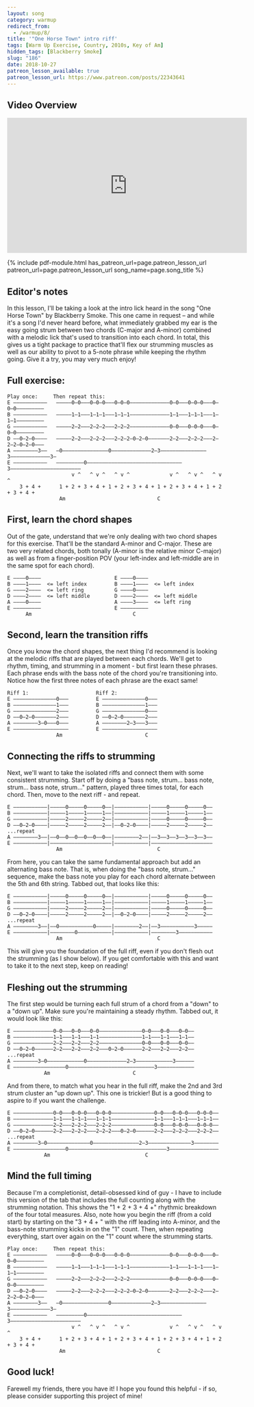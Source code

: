 ```yaml
---
layout: song
category: warmup
redirect_from:
  - /warmup/8/
title: '"One Horse Town" intro riff'
tags: [Warm Up Exercise, Country, 2010s, Key of Am]
hidden_tags: [Blackberry Smoke]
slug: "186"
date: 2018-10-27
patreon_lesson_available: true
patreon_lesson_url: https://www.patreon.com/posts/22343641
---
```


## Video Overview

<iframe width="560" height="315" src="https://www.youtube.com/embed/UpOljkXrlcU?showinfo=0" frameborder="0" allowfullscreen></iframe>
<!-- Coming soon! -->

{% include pdf-module.html has_patreon_url=page.patreon_lesson_url patreon_url=page.patreon_lesson_url song_name=page.song_title %}

## Editor's notes

In this lesson, I'll be taking a look at the intro lick heard in the song "One Horse Town" by Blackberry Smoke. This one came in request – and while it's a song I'd never heard before, what immediately grabbed my ear is the easy going strum between two chords (C-major and A-minor) combined with a melodic lick that's used to transition into each chord. In total, this gives us a tight package to practice that'll flex our strumming muscles as well as our ability to pivot to a 5-note phrase while keeping the rhythm going. Give it a try, you may very much enjoy!

## Full exercise:

    Play once:     Then repeat this:                                
    E –––––––––––   –––––0–0–––0–0–0–––0–0–0–––––––––––––0–0–––0–0–0–––0–0–0–––––––––
    B –––––––––––   –––––1–1–––1–1–1–––1–1–1–––––––––––––1–1–––1–1–1–––1–1–1–––––––––
    G –––––––––––   –––––2–2–––2–2–2–––2–2–2–––––––––––––0–0–––0–0–0–––0–0–0–––––––––
    D ––0–2–0––––   –––––2–2–––2–2–2–––2–2–2–0–2–0–––––––2–2–––2–2–2–––2–2–2–0–2–0–––
    A ––––––––3––   –0–––––––––––––––0–––––––––––––2–3–––––––––––––––3–––––––––––––3–
    E –––––––––––   –––––––––0–––––––––––––––––––––––––––––––3–––––––––––––––––––––––
                         v ^   ^ v ^   ^ v ^             v ^   ^ v ^   ^ v ^
        3 + 4 +      1 + 2 + 3 + 4 + 1 + 2 + 3 + 4 + 1 + 2 + 3 + 4 + 1 + 2 + 3 + 4 +
                     Am                              C

## First, learn the chord shapes

Out of the gate, understand that we're only dealing with two chord shapes for this exercise. That'll be the standard A-minor and C-major. These are two very related chords, both tonally (A-minor is the relative minor C-major) as well as from a finger-position POV (your left-index and left-middle are in the same spot for each chord).

    E ––––0––––                        E ––––0––––                       
    B ––––1––––  <= left index         B ––––1––––  <= left index         
    G ––––2––––  <= left ring          G ––––0––––                       
    D ––––2––––  <= left middle        D ––––2––––  <= left middle      
    A ––––0––––                        A ––––3––––  <= left ring        
    E –––––––––                        E –––––––––                    
          Am                                 C                               

## Second, learn the transition riffs

Once you know the chord shapes, the next thing I'd recommend is looking at the melodic riffs that are played between each chords. We'll get to rhythm, timing, and strumming in a moment - but first learn these phrases. Each phrase ends with the bass note of the chord you're transitioning into. Notice how the first three notes of each phrase are the exact same!

    Riff 1:                      Riff 2:
    E ––––––––––––––0–––         E ––––––––––––––0–––
    B ––––––––––––––1–––         B ––––––––––––––1–––
    G ––––––––––––––2–––         G ––––––––––––––0–––
    D ––0–2–0–––––––2–––         D ––0–2–0–––––––2–––
    A ––––––––3–0–––0–––         A ––––––––2–3–––3–––
    E ––––––––––––––––––         E ––––––––––––––––––
                    Am                           C  

## Connecting the riffs to strumming

Next, we'll want to take the isolated riffs and connect them with some consistent strumming. Start off by doing a "bass note, strum... bass note, strum... bass note, strum..." pattern, played three times total, for each chord. Then, move to the next riff - and repeat.

    E –––––––––––|–––––0–––––0–––––0––|–––––––––––|–––––0–––––0–––––0––
    B –––––––––––|–––––1–––––1–––––1––|–––––––––––|–––––1–––––1–––––1––
    G –––––––––––|–––––2–––––2–––––2––|–––––––––––|–––––0–––––0–––––0––
    D ––0–2–0––––|–––––2–––––2–––––2––|––0–2–0––––|–––––2–––––2–––––2––   ...repeat
    A ––––––––3––|––0––0––0––0––0––0––|––––––––2––|––3––3––3––3––3––3––
    E –––––––––––|––––––––––––––––––––|–––––––––––|––––––––––––––––––––
                    Am                               C

From here, you can take the same fundamental approach but add an alternating bass note. That is, when doing the "bass note, strum..." sequence, make the bass note you play for each chord alternate between the 5th and 6th string. Tabbed out, that looks like this:

    E –––––––––––|–––––0–––––0–––––0––|–––––––––––|–––––0–––––0–––––0––
    B –––––––––––|–––––1–––––1–––––1––|–––––––––––|–––––1–––––1–––––1––
    G –––––––––––|–––––2–––––2–––––2––|–––––––––––|–––––0–––––0–––––0––
    D ––0–2–0––––|–––––2–––––2–––––2––|––0–2–0––––|–––––2–––––2–––––2––   ...repeat
    A ––––––––3––|––0–––––––––––0–––––|––––––––2––|––3–––––––––––3–––––
    E –––––––––––|––––––––0–––––––––––|–––––––––––|––––––––3–––––––––––
                    Am                               C

This will give you the foundation of the full riff, even if you don't flesh out the strumming (as I show below). If you get comfortable with this and want to take it to the next step, keep on reading!

## Fleshing out the strumming

The first step would be turning each full strum of a chord from a "down" to a "down up". Make sure you're maintaining a steady rhythm. Tabbed out, it would look like this:

    E –––––––––––––0–0–––0–0–––0–0––––––––––––––0–0–––0–0–––0–0––
    B –––––––––––––1–1–––1–1–––1–1––––––––––––––1–1–––1–1–––1–1––
    G –––––––––––––2–2–––2–2–––2–2––––––––––––––0–0–––0–0–––0–0––
    D ––0–2–0––––––2–2–––2–2–––2–2–––0–2–0––––––2–2–––2–2–––2–2––   ...repeat
    A ––––––––3–0––––––––––––0–––––––––––––2–3––––––––––––3––––––
    E –––––––––––––––––0––––––––––––––––––––––––––––3––––––––––––
                Am                           C

And from there, to match what you hear in the full riff, make the 2nd and 3rd strum cluster an "up down up". This one is trickier! But is a good thing to aspire to if you want the challenge.

    E –––––––––––––0–0–––0–0–0–––0–0–0––––––––––––––0–0–––0–0–0–––0–0–0––
    B –––––––––––––1–1–––1–1–1–––1–1–1––––––––––––––1–1–––1–1–1–––1–1–1––
    G –––––––––––––2–2–––2–2–2–––2–2–2––––––––––––––0–0–––0–0–0–––0–0–0––
    D ––0–2–0––––––2–2–––2–2–2–––2–2–2–––0–2–0––––––2–2–––2–2–2–––2–2–2––   ...repeat
    A ––––––––3–0––––––––––––––0–––––––––––––––2–3––––––––––––––3––––––––
    E –––––––––––––––––0––––––––––––––––––––––––––––––––3––––––––––––––––
                Am                               C

## Mind the full timing

Because I'm a completionist, detail-obsessed kind of guy - I have to include this version of the tab that includes the full counting along with the strumming notation. This shows the "1 + 2 + 3 + 4 +" rhythmic breakdown of the four total measures. Also, note how you begin the riff (from a cold start) by starting on the "3 + 4 + " with the riff leading into A-minor, and the bass-note strumming kicks in on the "1" count. Then, when repeating everything, start over again on the "1" count where the strumming starts.


    Play once:     Then repeat this:                                
    E –––––––––––   –––––0–0–––0–0–0–––0–0–0–––––––––––––0–0–––0–0–0–––0–0–0–––––––––
    B –––––––––––   –––––1–1–––1–1–1–––1–1–1–––––––––––––1–1–––1–1–1–––1–1–1–––––––––
    G –––––––––––   –––––2–2–––2–2–2–––2–2–2–––––––––––––0–0–––0–0–0–––0–0–0–––––––––
    D ––0–2–0––––   –––––2–2–––2–2–2–––2–2–2–0–2–0–––––––2–2–––2–2–2–––2–2–2–0–2–0–––
    A ––––––––3––   –0–––––––––––––––0–––––––––––––2–3–––––––––––––––3–––––––––––––3–
    E –––––––––––   –––––––––0–––––––––––––––––––––––––––––––3–––––––––––––––––––––––
                         v ^   ^ v ^   ^ v ^             v ^   ^ v ^   ^ v ^
        3 + 4 +      1 + 2 + 3 + 4 + 1 + 2 + 3 + 4 + 1 + 2 + 3 + 4 + 1 + 2 + 3 + 4 +
                     Am                              C

## Good luck!

Farewell my friends, there you have it! I hope you found this helpful - if so, please consider supporting this project of mine!
